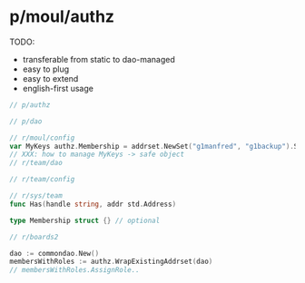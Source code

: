 # p/moul/authz

TODO:
- transferable from static to dao-managed
- easy to plug
- easy to extend
- english-first usage

```go
// p/authz

// p/dao

// r/moul/config
var MyKeys authz.Membership = addrset.NewSet("g1manfred", "g1backup").Safe()
// XXX: how to manage MyKeys -> safe object
// r/team/dao

// r/team/config

// r/sys/team
func Has(handle string, addr std.Address)

type Membership struct {} // optional

// r/boards2

dao := commondao.New()
membersWithRoles := authz.WrapExistingAddrset(dao)
// membersWithRoles.AssignRole..
```
